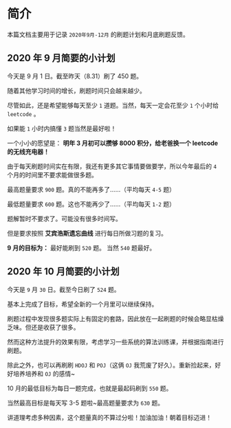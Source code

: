 <!--
 * @Description:
 * @Author: Hongyang_Yang
 * @Date: 2020-09-01 17:51:09
 * @LastEditors: Hongyang_Yang
 * @LastEditTime: 2020-09-30 22:56:48
-->

# 简介

本篇文档主要用于记录 `2020年9月-12月` 的刷题计划和月底刷题反馈。

## 2020 年 9 月简要的小计划

今天是 9 月 1 日。截至昨天（8.31）刷了 450 题。

随着其他学习时间的增长，刷题时间只会越来越少。

尽管如此，还是希望能够每天至少 `1` 道题。当然，每天一定会花至少 `1` 个小时给 `leetcode` 。

如果能 `1` 小时内搞懂 `3` 题当然是最好啦！

一个小小的愿望是： **明年 3 月初可以攒够 8000 积分，给老爸换一个 leetcode 的无线充电器！**

由于每天刷题时间实在有限，我还有更多其它事情要做要学，所以今年最后的 `4` 个月的时间里不要求能做很多题。

最高题量要求 `900` 题。真的不能再多了......（平均每天 `4-5` 题）

最低题量要求 `600` 题。这也不能再少了......（平均每天 `1-2` 题）

题解暂时不要求了。可能没有很多时间写。

但是要求按照 **艾宾浩斯遗忘曲线** 进行每日所做习题的复习。

**9 月的目标为：** 最好能刷到 `520` 题。 当然 `540` 题最好。

## 2020 年 10 月简要的小计划

今天是 `9` 月 `30` 日。截至今日刷了 `524` 题。

基本上完成了目标，希望全新的一个月里可以继续保持。

刷题过程中发现很多题实际上有固定的套路，因此放在一起刷题的时候会略显枯燥乏味。但还是收获了很多。

然而这种方法提升的效果有限，考虑学习一些系统的算法训练课，并根据指南进行刷题。

除此之外，也可以再刷刷 `HDOJ` 和 `POJ`（这俩 `OJ` 我荒废了好久）。重新捡起来，好好培养培养和 `OJ` 的感情~

10 月的最低目标为每日一题完成，也就是最起码刷到 `550` 题。

当然最高目标是每天写 3-5 题啦~最高题量要求为 `630` 题。

讲道理考虑多种因素，这个题量真的不算过分啦！加油加油！朝着目标迈进！
